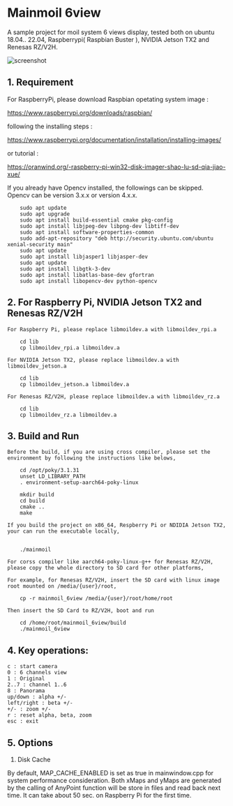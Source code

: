 # Mainmoil 6view

A sample project for moil system 6 views display, tested both on ubuntu 18.04.. 22.04, Raspberrypi( Raspbian Buster ),
NVIDIA Jetson TX2 and Renesas RZ/V2H.

![screenshot](https://github.com/cjchng/mainmoil_6view/blob/master/images/screenshot.png?raw=true)

## 1. Requirement 

For RaspberryPi, please download Raspbian opetating system image :

https://www.raspberrypi.org/downloads/raspbian/

following the installing steps : 

https://www.raspberrypi.org/documentation/installation/installing-images/

or tutorial :

https://oranwind.org/-raspberry-pi-win32-disk-imager-shao-lu-sd-qia-jiao-xue/

If you already have Opencv installed, the followings can be skipped. Opencv can be version 3.x.x or version 4.x.x. 

```
	sudo apt update
	sudo apt upgrade
	sudo apt install build-essential cmake pkg-config
	sudo apt install libjpeg-dev libpng-dev libtiff-dev
	sudo apt install software-properties-common
	sudo add-apt-repository "deb http://security.ubuntu.com/ubuntu xenial-security main"
	sudo apt update
	sudo apt install libjasper1 libjasper-dev
	sudo apt update
	sudo apt install libgtk-3-dev
	sudo apt install libatlas-base-dev gfortran
	sudo apt install libopencv-dev python-opencv
```

## 2. For Raspberry Pi, NVIDIA Jetson TX2 and Renesas RZ/V2H

	For Raspberry Pi, please replace libmoildev.a with libmoildev_rpi.a
``` 
	cd lib
	cp libmoildev_rpi.a libmoildev.a 
```
	For NVIDIA Jetson TX2, please replace libmoildev.a with libmoildev_jetson.a 
```	
	cd lib
	cp libmoildev_jetson.a libmoildev.a 
```
	For Renesas RZ/V2H, please replace libmoildev.a with libmoildev_rz.a
```	 
	cd lib
	cp libmoildev_rz.a libmoildev.a 
```	
## 3. Build and Run

	Before the build, if you are using cross compiler, please set the environment by following the instructions like belows,
	
```
	cd /opt/poky/3.1.31
	unset LD_LIBRARY_PATH
	. environment-setup-aarch64-poky-linux
```	
	

```
	mkdir build
	cd build
	cmake ..
	make
```
	If you build the project on x86_64, Respberry Pi or NDIDIA Jetson TX2, your can run the executable locally, 
```

	./mainmoil
```
	For corss compiler like aarch64-poky-linux-g++ for Renesas RZ/V2H, please copy the whole directory to SD card for other platforms,
	
	For example, for Renesas RZ/V2H, insert the SD card with linux image root mounted on /media/{user}/root, 
```	
	cp -r mainmoil_6view /media/{user}/root/home/root   
```

	Then insert the SD Card to RZ/V2H, boot and run
	
``` 
	cd /home/root/mainmoil_6view/build
	./mainmoil_6view
```
		
	
## 4. Key operations:

	c : start camera
	0 : 6 channels view
	1 : Original 
	2..7 : channel 1..6
	8 : Panorama 
	up/down : alpha +/-
	left/right : beta +/-
	+/- : zoom +/-
	r : reset alpha, beta, zoom 
	esc : exit

## 5. Options 

1. Disk Cache

  By default, MAP_CACHE_ENABLED is set as true in mainwindow.cpp for system performance consideration. Both xMaps and yMaps are generated by the calling of AnyPoint function will be store in files and read back next time. It can take about 50 sec. on Raspberry Pi for the first time.














